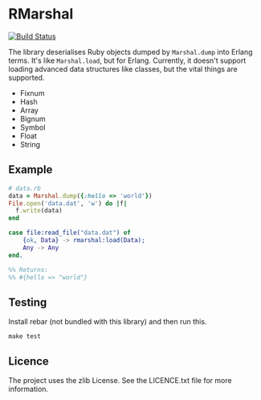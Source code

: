 RMarshal
========

[![Build Status](https://travis-ci.org/kyrylo/rmarshal.svg?branch=master)](https://travis-ci.org/kyrylo/rmarshal)

The library deserialises Ruby objects dumped by `Marshal.dump` into Erlang
terms. It's like `Marshal.load`, but for Erlang. Currently, it doesn't support
loading advanced data structures like classes, but the vital things are
supported.

* Fixnum
* Hash
* Array
* Bignum
* Symbol
* Float
* String

Example
---

```ruby
# data.rb
data = Marshal.dump({:hello => 'world'})
File.open('data.dat', 'w') do |f|
  f.write(data)
end
```

```erlang
case file:read_file("data.dat") of
    {ok, Data} -> rmarshal:load(Data);
    Any -> Any
end.

%% Returns:
%% #{hello => "world"}
```

Testing
---

Install rebar (not bundled with this library) and then run this.

```shell
make test
```

Licence
---

The project uses the zlib License. See the LICENCE.txt file for more
information.
